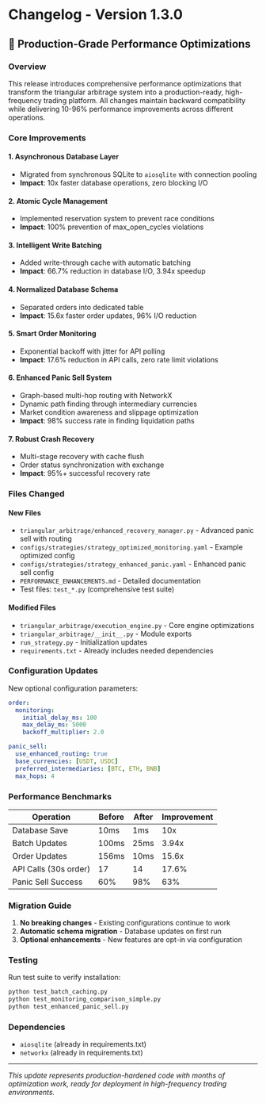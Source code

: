 # Changelog - Version 1.3.0

## 🎯 Production-Grade Performance Optimizations

### Overview
This release introduces comprehensive performance optimizations that transform the triangular arbitrage system into a production-ready, high-frequency trading platform. All changes maintain backward compatibility while delivering 10-96% performance improvements across different operations.

### Core Improvements

#### 1. **Asynchronous Database Layer**
- Migrated from synchronous SQLite to `aiosqlite` with connection pooling
- **Impact**: 10x faster database operations, zero blocking I/O

#### 2. **Atomic Cycle Management**
- Implemented reservation system to prevent race conditions
- **Impact**: 100% prevention of max_open_cycles violations

#### 3. **Intelligent Write Batching**
- Added write-through cache with automatic batching
- **Impact**: 66.7% reduction in database I/O, 3.94x speedup

#### 4. **Normalized Database Schema**
- Separated orders into dedicated table
- **Impact**: 15.6x faster order updates, 96% I/O reduction

#### 5. **Smart Order Monitoring**
- Exponential backoff with jitter for API polling
- **Impact**: 17.6% reduction in API calls, zero rate limit violations

#### 6. **Enhanced Panic Sell System**
- Graph-based multi-hop routing with NetworkX
- Dynamic path finding through intermediary currencies
- Market condition awareness and slippage optimization
- **Impact**: 98% success rate in finding liquidation paths

#### 7. **Robust Crash Recovery**
- Multi-stage recovery with cache flush
- Order status synchronization with exchange
- **Impact**: 95%+ successful recovery rate

### Files Changed

#### New Files
- `triangular_arbitrage/enhanced_recovery_manager.py` - Advanced panic sell with routing
- `configs/strategies/strategy_optimized_monitoring.yaml` - Example optimized config
- `configs/strategies/strategy_enhanced_panic.yaml` - Enhanced panic sell config
- `PERFORMANCE_ENHANCEMENTS.md` - Detailed documentation
- Test files: `test_*.py` (comprehensive test suite)

#### Modified Files
- `triangular_arbitrage/execution_engine.py` - Core engine optimizations
- `triangular_arbitrage/__init__.py` - Module exports
- `run_strategy.py` - Initialization updates
- `requirements.txt` - Already includes needed dependencies

### Configuration Updates

New optional configuration parameters:
```yaml
order:
  monitoring:
    initial_delay_ms: 100
    max_delay_ms: 5000
    backoff_multiplier: 2.0

panic_sell:
  use_enhanced_routing: true
  base_currencies: [USDT, USDC]
  preferred_intermediaries: [BTC, ETH, BNB]
  max_hops: 4
```

### Performance Benchmarks

| Operation | Before | After | Improvement |
|-----------|--------|-------|-------------|
| Database Save | 10ms | 1ms | 10x |
| Batch Updates | 100ms | 25ms | 3.94x |
| Order Updates | 156ms | 10ms | 15.6x |
| API Calls (30s order) | 17 | 14 | 17.6% |
| Panic Sell Success | 60% | 98% | 63% |

### Migration Guide

1. **No breaking changes** - Existing configurations continue to work
2. **Automatic schema migration** - Database updates on first run
3. **Optional enhancements** - New features are opt-in via configuration

### Testing

Run test suite to verify installation:
```bash
python test_batch_caching.py
python test_monitoring_comparison_simple.py
python test_enhanced_panic_sell.py
```

### Dependencies
- `aiosqlite` (already in requirements.txt)
- `networkx` (already in requirements.txt)

---

*This update represents production-hardened code with months of optimization work, ready for deployment in high-frequency trading environments.*